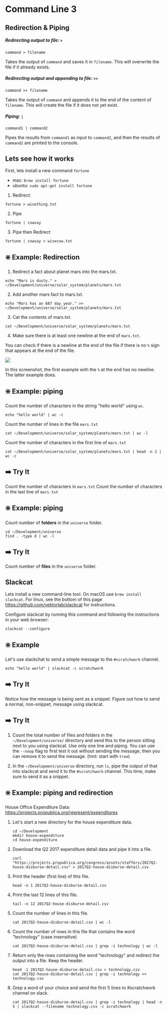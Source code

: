 # Command Line 3

## Redirection & Piping

##### Redirecting output to file: `>`

```
command > filename
```

Takes the output of `command` and saves it in `filename`. This will overwrite the file if it already exists.

##### Redirecting output and appending to file: `>>`

```
command >> filename
```

Takes the output of `command` and appends it to the end of the content of `filename`. This will create the file if it does not yet exist.

##### Piping: `|`

```
command1 | command2
```

Pipes the results from `command1` as input to `command2`, and then the results of `command2` are printed to the console.

## Lets see how it works

First, lets install a new command `fortune`
- mac: `brew install fortune`
- ubuntu: `sudo apt-get install fortune`

1. Redirect: 
  ```
  fortune > wisething.txt
  ```
2. Pipe
  ```
  fortune | cowsay
  ```
3. Pipe then Redirect
  ```
  fortune | cowsay > wisecow.txt
  ```

## ❇️ Example: Redirection

1. Redirect a fact about planet mars into the mars.txt.

```
echo "Mars is dusty." > ~/Development/universe/solar_system/planets/mars.txt
```

2. Add another mars fact to mars.txt.

```
echo "Mars has an 687 day year." >> ~/Development/universe/solar_system/planets/mars.txt
```

3. Cat the contents of mars.txt.

```
cat ~/Development/universe/solar_system/planets/mars.txt
```

4. Make sure there is at least one newline at the end of `mars.txt`.

  You can check if there is a newline at the end of the file if there is no `%` sign that appears at the end of the file.

  ![](https://i.imgur.com/k8XBUQF.png)

  In this screenshot, the first example with the `%` at the end has no newline. The latter example does.

## ❇️ Example: piping

Count the number of characters in the string "hello world" using `wc`.

```
echo "hello world" | wc -c
```

Count the number of lines in the file `mars.txt`

```
cat ~/Development/universe/solar_system/planets/mars.txt | wc -l
```

Count the number of characters in the first line of `mars.txt`

```
cat ~/Development/universe/solar_system/planets/mars.txt | head -n 1 | wc -c
```

## ➡️ Try It

Count the number of characters in `mars.txt`
Count the number of characters in the last line of `mars.txt`


## ❇️ Example: piping

Count number of **folders** in the `universe` folder.

```
cd ~/Development/universe
find . -type d | wc -l
```

## ➡️ Try It

Count number of **files** in the `universe` folder.

## Slackcat

Lets install a new command-line tool. On macOS use `brew install slackcat`. For linux, see the bottom of this page https://github.com/vektorlab/slackcat for instructions.

Configure slackcat by running this command and following the instructions in your web browser:

```
slackcat --configure
```

## ❇️ Example

Let's use slackchat to send a simple message to the `#scratchwork` channel.

```
echo "hello world" | slackcat -c scratchwork
```

## ➡️ Try It

Notice how the message is being sent as a snippet. Figure out how to send a normal, non-snippet, message using slackcat.

<!--
echo "hello" | slackcat -t -s -c scratchwork
-->

## ➡️ Try It

1. Count the total number of files and folders in the `~/Development/universe/` directory and send this to the person sitting next to you using slackcat. Use only one line and piping. You can use the `--noop` flag to first test it out without sending the message, then you can remove it to send the message. (hint: start with `tree`)

<!--
cd ~/Development/universe/solar_system/planets
tree | wc -l | slackcat -s -c scratchwork
-->

2. In the `~/Development/universe` directory, run `ls`, pipe the output of that into slackcat and send it to the `#scratchwork` channel. This time, make sure to send it as a snippet.

<!--
cd ~/Development/universe/solar_system
tree | slackcat -c scratchwork
-->

## ❇️ Example: piping and redirection

House Office Expenditure Data: https://projects.propublica.org/represent/expenditures

1. Let's start a new directory for the house expenditure data.

    ```
    cd ~/Development
    mkdir house-expenditure
    cd house-expenditure
    ```

4. Download the Q2 2017 expenditure detail data and pipe it into a file.

    ```
    curl "https://projects.propublica.org/congress/assets/staffers/2017Q2-house-disburse-detail.csv" > 2017Q2-house-disburse-detail.csv
    ```

5. Print the header (first line) of this file.

    ```
    head -n 1 2017Q2-house-disburse-detail.csv
    ```

6. Print the last 12 lines of this file.

    ```
    tail -n 12 2017Q2-house-disburse-detail.csv
    ```

7. Count the number of lines in this file.

    ```
    cat 2017Q2-house-disburse-detail.csv | wc -l
    ```

8. Count the number of rows in this file that contains the word "technology" (case insensitive)

    ```
    cat 2017Q2-house-disburse-detail.csv | grep -i technology | wc -l
    ```

9. Return only the rows containing the word "technology" and redirect the output into a file. Keep the header.

    ```
    head -1 2017Q2-house-disburse-detail.csv > technology.csv
    cat 2017Q2-house-disburse-detail.csv | grep -i technology >> technology.csv
    ```

10. Grep a word of your choice and send the first 5 lines to #scratchwork channel on slack.

    ```
    cat 2017Q2-house-disburse-detail.csv | grep -i technology | head -n 5 | slackcat --filename technology.csv -c scratchwork
    ```
